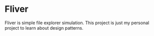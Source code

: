 # Fliver
Fliver is simple file explorer simulation. This project is just my personal project to learn about design patterns.
